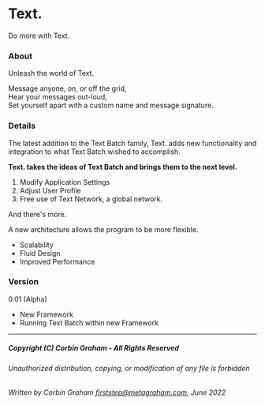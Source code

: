 # Text.
Do more with Text.

### About

Unleash the world of Text.

Message anyone, on, or off the grid,  
Hear your messages out-loud,  
Set yourself apart with a custom name
and message signature.

### Details

The latest addition to the Text Batch family,
Text. adds new functionality and integration to
what Text Batch wished to accomplish.

**Text. takes the ideas of Text Batch and brings
them to the next level.**
1. Modify Application Settings
2. Adjust User Profile
3. Free use of Text Network, a global network.

And there's more.

A new architecture allows the program to be more flexible.
- Scalability
- Fluid Design
- Improved Performance

### Version
0.01 (Alpha)
* New Framework
* Running Text Batch within new Framework

-----------------------------------------------------------------------------------
##### Copyright (C) Corbin Graham - All Rights Reserved
###### Unauthorized distribution, copying, or modification of any file is forbidden
###### Written by Corbin Graham <firststep@metagraham.com>, June 2022
